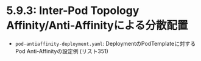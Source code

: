 # **5.9.3**: Inter-Pod Topology Affinity/Anti-Affinityによる分散配置

- `pod-antiaffinity-deployment.yaml`: DeploymentのPodTemplateに対するPod Anti-Affinityの設定例 (リスト351) 
